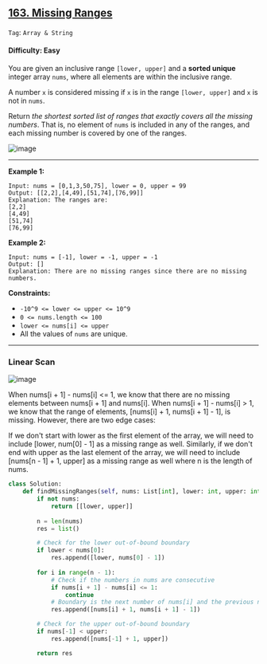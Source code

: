 ## [163. Missing Ranges](https://leetcode.com/problems/missing-ranges)

```Tag```: ```Array & String```

#### Difficulty: Easy

You are given an inclusive range ```[lower, upper]``` and a __sorted unique__ integer array ```nums```, where all elements are within the inclusive range.

A number ```x``` is considered missing if ```x``` is in the range ```[lower, upper]``` and ```x``` is not in ```nums```.

Return _the shortest sorted list of ranges that exactly covers all the missing numbers_. That is, no element of ```nums``` is included in any of the ranges, and each missing number is covered by one of the ranges.

![image](https://github.com/quananhle/Python/assets/35042430/18828dad-fba7-4db6-8064-b82caddbefb5)

---

__Example 1:__
```
Input: nums = [0,1,3,50,75], lower = 0, upper = 99
Output: [[2,2],[4,49],[51,74],[76,99]]
Explanation: The ranges are:
[2,2]
[4,49]
[51,74]
[76,99]
```

__Example 2:__
```
Input: nums = [-1], lower = -1, upper = -1
Output: []
Explanation: There are no missing ranges since there are no missing numbers.
```

__Constraints:__

- ```-10^9 <= lower <= upper <= 10^9```
- ```0 <= nums.length <= 100```
- ```lower <= nums[i] <= upper```
- All the values of ```nums``` are unique.

---

### Linear Scan

![image](https://leetcode.com/problems/missing-ranges/Figures/163/163-1.png)

When nums[i + 1] - nums[i] <= 1, we know that there are no missing elements between nums[i + 1] and nums[i].
When nums[i + 1] - nums[i] > 1, we know that the range of elements, [nums[i] + 1, nums[i + 1] - 1], is missing.
However, there are two edge cases:

If we don't start with lower as the first element of the array, we will need to include [lower, num[0] - 1] as a missing range as well.
Similarly, if we don't end with upper as the last element of the array, we will need to include [nums[n - 1] + 1, upper] as a missing range as well where n is the length of nums.

```Python
class Solution:
    def findMissingRanges(self, nums: List[int], lower: int, upper: int) -> List[List[int]]:
        if not nums:
            return [[lower, upper]]
        
        n = len(nums)
        res = list()

        # Check for the lower out-of-bound boundary
        if lower < nums[0]:
            res.append([lower, nums[0] - 1])
        
        for i in range(n - 1):
            # Check if the numbers in nums are consecutive
            if nums[i + 1] - nums[i] <= 1:
                continue
            # Boundary is the next number of nums[i] and the previous number of nums[i - 1]
            res.append([nums[i] + 1, nums[i + 1] - 1])

        # Check for the upper out-of-bound boundary
        if nums[-1] < upper:
            res.append([nums[-1] + 1, upper])

        return res
```
